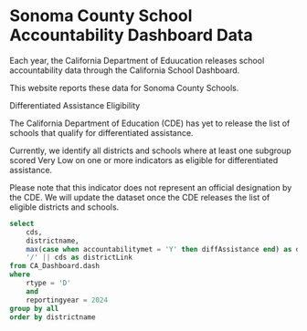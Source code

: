 
# Sonoma County School Accountability Dashboard Data

Each year, the California Department of Eduucation releases school accountability data through the California School Dashboard.

This website reports these data for Sonoma County Schools.

<Alert status=warning>
Differentiated Assistance Eligibility

The California Department of Education (CDE) has yet to release the list of schools that qualify for differentiated assistance.

Currently, we identify all districts and schools where at least one subgroup scored Very Low on one or more indicators as eligible for differentiated assistance.

Please note that this indicator does not represent an official designation by the CDE. We will update the dataset once the CDE releases the list of eligible districts and schools.
</Alert>

```sql sonoma
select
    cds, 
    districtname,
    max(case when accountabilitymet = 'Y' then diffAssistance end) as diffAssistance,
    '/' || cds as districtLink
from CA_Dashboard.dash
where
    rtype = 'D'
    and
    reportingyear = 2024
group by all
order by districtname
```

<DataTable data={sonoma} search=true rows=all link=districtLink>
    <Column id=districtname title="District Name"/>
    <Column id=diffAssistance title="Differentiated Assistance"/>
    <Column id=districtLink contentType=link linkLabel="Details →" align=center/>
</DataTable>
